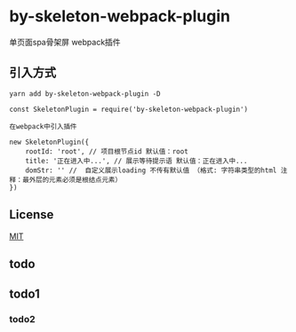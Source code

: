 # by-skeleton-webpack-plugin

单页面spa骨架屏 webpack插件

## 引入方式

```
yarn add by-skeleton-webpack-plugin -D

const SkeletonPlugin = require('by-skeleton-webpack-plugin')

在webpack中引入插件

new SkeletonPlugin({
    rootId: 'root', // 项目根节点id 默认值：root
    title: '正在进入中...', // 展示等待提示语 默认值：正在进入中...
    domStr: '' //  自定义展示loading 不传有默认值 （格式: 字符串类型的html 注释：最外层的元素必须是根结点元素）
})
```

## License

[MIT](LICENSE)

## todo

## todo1

### todo2
